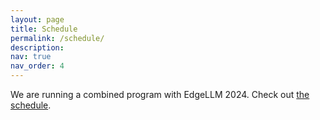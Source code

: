 ```yaml
---
layout: page
title: Schedule
permalink: /schedule/
description:
nav: true
nav_order: 4
---
```


We are running a combined program with EdgeLLM 2024. Check out [the
schedule](https://edgefm.github.io/Schedule.html).
